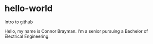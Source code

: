 # hello-world
Intro to github

Hello, my name is Connor Brayman. I'm a senior pursuing a Bachelor of Electrical Engineering.
